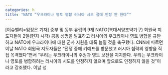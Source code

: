 ```yaml
---
categories: h
title: "NATO “우크라이나 영토 병합 러시아 시도 절대 인정 안 한다”"
---
```

[이슈밸리=임정은 기자] 중부 및 동부 유럽의 9개 NATO(북대서양조약기구) 회원국 지도자들이 2일(현지 시각) 공동 성명을 발표하고 러시아의 우크라이나 영토 병합을 규탄하고 NATO에 우크라이나에 대한 군사 지원을 대폭 늘릴 것을 촉구했다. CNN에 따르면 이날 NATO 회원국 지도자들은 “전쟁 중에 키예프를 방문했고 러시아 침략의 영향을 직접 목격했다”면서 “우리는 우크라이나의 주권과 영토 보전을 지지한다. 우리는 우크라이나 영토를 병합하려는 러시아의 시도를 인정하지 않으며 앞으로도 인정하지 않을 것”이라고 강조했다. 이날 성